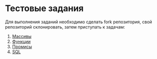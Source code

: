# Тестовые задания

Для выполнения заданий необходимо сделать fork репозитория, свой репозиторий склонировать, затем приступать к задачам:

1. [Массивы](/3.arrays)
2. [Функции](/1.base-concepts)
3. [Промисы](/promises)
4. [SQL](/sql)

